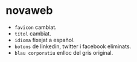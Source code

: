 # novaweb

- `favicon` cambiat.
- `títol` cambiat.
- `idioma` fixejat a español.
- `botons` de linkedin, twitter i facebook eliminats.
- `blau corporatiu` enlloc del gris original.
